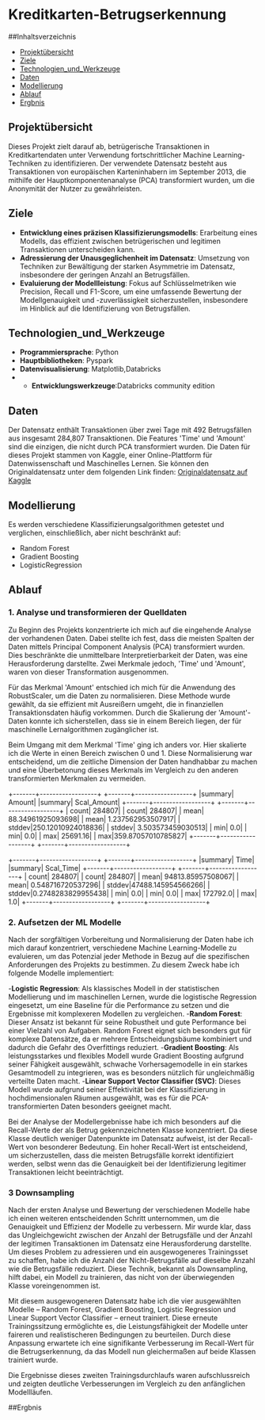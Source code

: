 # Kreditkarten-Betrugserkennung

##Inhaltsverzeichnis
  - [Projektübersicht](#Projektübersicht)
  - [Ziele](#Ziele)
  - [Technologien_und_Werkzeuge](#Technologien_und_Werkzeuge)
  - [Daten](#Daten)
  - [Modellierung](#Modellierung)
  - [Ablauf](#Ablauf)
  - [Ergbnis](#Ergbnis)

## Projektübersicht
Dieses Projekt zielt darauf ab, betrügerische Transaktionen in Kreditkartendaten unter Verwendung fortschrittlicher Machine Learning-Techniken zu identifizieren. Der verwendete Datensatz besteht aus Transaktionen von europäischen Karteninhabern im September 2013, die mithilfe der Hauptkomponentenanalyse (PCA) transformiert wurden, um die Anonymität der Nutzer zu gewährleisten.

## Ziele
- **Entwicklung eines präzisen Klassifizierungsmodells**: Erarbeitung eines Modells, das effizient zwischen betrügerischen und legitimen Transaktionen unterscheiden kann.
- **Adressierung der Unausgeglichenheit im Datensatz**: Umsetzung von Techniken zur Bewältigung der starken Asymmetrie im Datensatz, insbesondere der geringen Anzahl an Betrugsfällen.
- **Evaluierung der Modellleistung**: Fokus auf Schlüsselmetriken wie Precision, Recall und F1-Score, um eine umfassende Bewertung der Modellgenauigkeit und -zuverlässigkeit sicherzustellen, insbesondere im Hinblick auf die Identifizierung von Betrugsfällen.

## Technologien_und_Werkzeuge
- **Programmiersprache**: Python
- **Hauptbibliotheken**: Pyspark
- **Datenvisualisierung**: Matplotlib,Databricks
- - **Entwicklungswerkzeuge**:Databricks community edition

## Daten
Der Datensatz enthält Transaktionen über zwei Tage mit 492 Betrugsfällen aus insgesamt 284,807 Transaktionen. Die Features 'Time' und 'Amount' sind die einzigen, die nicht durch PCA transformiert wurden.
Die Daten für dieses Projekt stammen von Kaggle, einer Online-Plattform für Datenwissenschaft und Maschinelles Lernen. Sie können den Originaldatensatz unter dem folgenden Link finden:
[Originaldatensatz auf Kaggle](https://www.kaggle.com/datasets/mlg-ulb/creditcardfraud/data)

## Modellierung
Es werden verschiedene Klassifizierungsalgorithmen getestet und verglichen, einschließlich, aber nicht beschränkt auf:
- Random Forest
- Gradient Boosting
- LogisticRegression

## Ablauf

### 1. Analyse und transformieren der Quelldaten

Zu Beginn des Projekts konzentrierte ich mich auf die eingehende Analyse der vorhandenen Daten. Dabei stellte ich fest, dass die meisten Spalten der Daten mittels Principal Component Analysis (PCA) transformiert wurden. Dies beschränkte die unmittelbare Interpretierbarkeit der Daten, was eine Herausforderung darstellte. Zwei Merkmale jedoch, 'Time' und 'Amount', waren von dieser Transformation ausgenommen.

Für das Merkmal 'Amount' entschied ich mich für die Anwendung des RobustScaler, um die Daten zu normalisieren. Diese Methode wurde gewählt, da sie effizient mit Ausreißern umgeht, die in finanziellen Transaktionsdaten häufig vorkommen. Durch die Skalierung der 'Amount'-Daten konnte ich sicherstellen, dass sie in einem Bereich liegen, der für maschinelle Lernalgorithmen zugänglicher ist.

Beim Umgang mit dem Merkmal 'Time' ging ich anders vor. Hier skalierte ich die Werte in einen Bereich zwischen 0 und 1. Diese Normalisierung war entscheidend, um die zeitliche Dimension der Daten handhabbar zu machen und eine Überbetonung dieses Merkmals im Vergleich zu den anderen transformierten Merkmalen zu vermeiden.

+-------+------------------+	+-------+------------------+
|summary|            Amount|	|summary|       Scal_Amount|
+-------+------------------+	+-------+------------------+
|  count|            284807|	|  count|            284807|
|   mean| 88.34961925093698|	|   mean| 1.237562953507917|
| stddev|250.12010924018836| 	| stddev| 3.503573459030513|
|    min|               0.0| 	|    min|               0.0|
|    max|          25691.16|  |    max|359.87057010785827|
+-------+------------------+	+-------+------------------+

+-------+------------------+	+-------+------------------+
|summary|              Time|	|summary|         Scal_Time|
+-------+------------------+	+-------+------------------+
|  count|            284807|	|  count|            284807|
|   mean| 94813.85957508067|	|   mean| 0.548716720537296|
| stddev|47488.145954566266|	| stddev|0.2748283829955438|
|    min|               0.0|	|    min|               0.0|
|    max|          172792.0|	|    max|               1.0|
+-------+------------------+	+-------+------------------+


### 2. Aufsetzen der ML Modelle
Nach der sorgfältigen Vorbereitung und Normalisierung der Daten habe ich mich darauf konzentriert, verschiedene Machine Learning-Modelle zu evaluieren, um das Potenzial jeder Methode in Bezug auf die spezifischen Anforderungen des Projekts zu bestimmen. Zu diesem Zweck habe ich folgende Modelle implementiert:

-**Logistic Regression**: Als klassisches Modell in der statistischen Modellierung und im maschinellen Lernen, wurde die logistische Regression eingesetzt, um eine Baseline für die Performance zu setzen und die Ergebnisse mit komplexeren Modellen zu vergleichen.
-**Random Forest**: Dieser Ansatz ist bekannt für seine Robustheit und gute Performance bei einer Vielzahl von Aufgaben. Random Forest eignet sich besonders gut für komplexe Datensätze, da er mehrere Entscheidungsbäume kombiniert und dadurch die Gefahr des Overfittings reduziert.
-**Gradient Boosting**: Als leistungsstarkes und flexibles Modell wurde Gradient Boosting aufgrund seiner Fähigkeit ausgewählt, schwache Vorhersagemodelle in ein starkes Gesamtmodell zu integrieren, was es besonders nützlich für ungleichmäßig verteilte Daten macht.
-**Linear Support Vector Classifier (SVC)**: Dieses Modell wurde aufgrund seiner Effektivität bei der Klassifizierung in hochdimensionalen Räumen ausgewählt, was es für die PCA-transformierten Daten besonders geeignet macht.

Bei der Analyse der Modellergebnisse habe ich mich besonders auf die Recall-Werte der als Betrug gekennzeichneten Klasse konzentriert. Da diese Klasse deutlich weniger Datenpunkte im Datensatz aufweist, ist der Recall-Wert von besonderer Bedeutung. Ein hoher Recall-Wert ist entscheidend, um sicherzustellen, dass die meisten Betrugsfälle korrekt identifiziert werden, selbst wenn das die Genauigkeit bei der Identifizierung legitimer Transaktionen leicht beeinträchtigt.

### 3 Downsampling
Nach der ersten Analyse und Bewertung der verschiedenen Modelle habe ich einen weiteren entscheidenden Schritt unternommen, um die Genauigkeit und Effizienz der Modelle zu verbessern. Mir wurde klar, dass das Ungleichgewicht zwischen der Anzahl der Betrugsfälle und der Anzahl der legitimen Transaktionen im Datensatz eine Herausforderung darstellte. Um dieses Problem zu adressieren und ein ausgewogeneres Trainingsset zu schaffen, habe ich die Anzahl der Nicht-Betrugsfälle auf dieselbe Anzahl wie die Betrugsfälle reduziert. Diese Technik, bekannt als Downsampling, hilft dabei, ein Modell zu trainieren, das nicht von der überwiegenden Klasse voreingenommen ist.

Mit diesem ausgewogeneren Datensatz habe ich die vier ausgewählten Modelle – Random Forest, Gradient Boosting, Logistic Regression und Linear Support Vector Classifier – erneut trainiert. Diese erneute Trainingssitzung ermöglichte es, die Leistungsfähigkeit der Modelle unter faireren und realistischeren Bedingungen zu beurteilen. Durch diese Anpassung erwartete ich eine signifikante Verbesserung im Recall-Wert für die Betrugserkennung, da das Modell nun gleichermaßen auf beide Klassen trainiert wurde.


Die Ergebnisse dieses zweiten Trainingsdurchlaufs waren aufschlussreich und zeigten deutliche Verbesserungen im Vergleich zu den anfänglichen Modellläufen.


##Ergbnis

